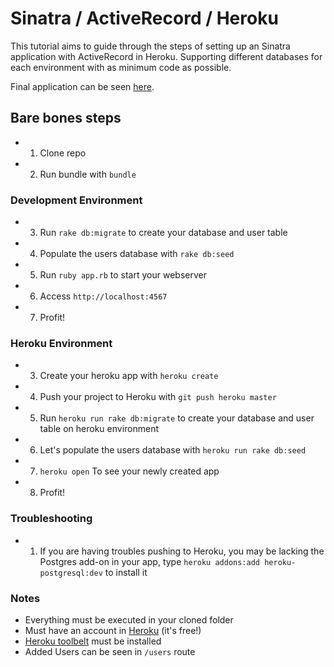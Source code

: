 # Sinatra / ActiveRecord / Heroku

This tutorial aims to guide through the steps of setting up an Sinatra application with ActiveRecord in Heroku. Supporting different databases for each environment with as minimum code as possible.

Final application can be seen [here](http://stark-everglades-5456.herokuapp.com/).

## Bare bones steps
* 1. Clone repo
* 2. Run bundle with `bundle`

### Development Environment
* 3. Run `rake db:migrate` to create your database and user table
* 4. Populate the users database with `rake db:seed`
* 5. Run `ruby app.rb` to start your webserver
* 6. Access `http://localhost:4567`
* 7. Profit!

### Heroku Environment
* 3. Create your heroku app with `heroku create`
* 4. Push your project to Heroku with `git push heroku master`
* 5. Run `heroku run rake db:migrate` to create your database and user table on heroku
environment
* 6. Let's populate the users database with `heroku run rake db:seed`
* 7. `heroku open` To see your newly created app
* 8. Profit!

### Troubleshooting
* 1. If you are having troubles pushing to Heroku, you may be lacking the Postgres add-on in your app, type `heroku addons:add heroku-postgresql:dev` to install it

### Notes
* Everything must be executed in your cloned folder
* Must have an account in [Heroku](http://heroku.com) (it's free!)
* [Heroku toolbelt](https://toolbelt.heroku.com/) must be installed
* Added Users can be seen in `/users` route
